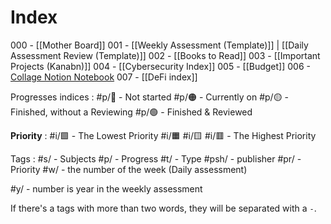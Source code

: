 # Index
000 - [[Mother Board]]
001 - [[Weekly Assessment (Template)]] | [[Daily Assessment Review (Template)]]
002 - [[Books to Read]] 
003 - [[Important Projects (Kanabn)]]
004 - [[Cybersecurity Index]]
005 - [[Budget]]
006 - [Collage Notion Notebook](https://www.notion.so/Home-Page-92c3f82f03a548978524d494c41b4edd)
007 - [[DeFi index]]


Progresses indices :
	#p/🔴 - Not started
	#p/🟠 - Currently on 
	#p/🟡 - Finished, without a Reviewing
	#p/🟢 - Finished & Reviewed   

**Priority** :
	#i/🟩 - The Lowest Priority
	#i/🟧
	#i/🟨 
	#i/🟥 - The Highest Priority
	
Tags :
	#s/ - Subjects
	#p/ - Progress
	#t/ - Type
	#psh/ - publisher
	#pr/ - Priority
	#w/ - the number of the week (Daily assessment)

#y/ - number is year in the weekly assessment

If there's a tags with more than two words, they will be separated with a `-`.

